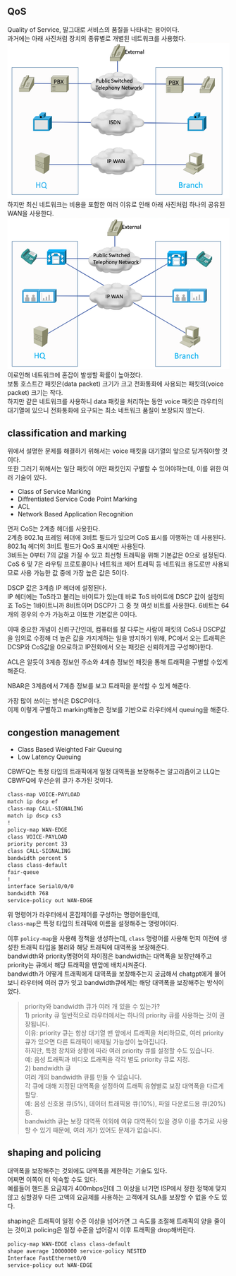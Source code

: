 ## QoS
Quality of Service, 말그대로 서비스의 품질을 나타내는 용어이다.  
과거에는 아래 사진처럼 장치의 종류별로 개별된 네트워크를 사용했다.  
![](src/QoS_1.png)
하지만 최신 네트워크는 비용을 포함한 여러 이유로 인해 아래 사진처럼 하나의 공유된 WAN을 사용한다.  
![](src/QoS_2.png)
이로인해 네트워크에 혼잡이 발생할 확률이 높아졌다.  
보통 호스트간 패킷은(data packet) 크기가 크고 전화통화에 사용되는 패킷의(voice packet) 크기는 작다.  
하지만 같은 네트워크를 사용하니 data 패킷을 처리하는 동안 voice 패킷은 라우터의 대기열에 있으니 전화통화에 요구되는 최소 네트워크 품질이 보장되지 않는다.  

## classification and marking
위에서 설명한 문제를 해결하기 위해서는 voice 패킷을 대기열의 앞으로 당겨줘야할 것이다.  
또한 그러기 위해서는 일단 패킷이 어떤 패킷인지 구별할 수 있어야하는데, 이를 위한 여러 기술이 있다.  
- Class of Service Marking
- Diffrentiated Service Code Point Marking
- ACL
- Network Based Application Recognition

먼저 CoS는 2계층 헤더를 사용한다.  
2계층 802.1q 프레임 헤더에 3비트 필드가 있으며 CoS 표시를 이행하는 데 사용된다.  
802.1q 헤더의 3비트 필드가 QoS 표시에만 사용된다.  
3비트는 0부터 7의 값을 가질 수 있고 최선형 트래픽을 위해 기본값은 0으로 설정된다.
CoS 6 및 7은 라우팅 프로토콜이나 네트워크 제어 트래픽 등 네트워크 용도로만 사용되므로 사용 가능한 값 중에 가장 높은 값은 5이다.  


DSCP 값은 3계층 IP 헤더에 설정된다.  
IP 헤더에는 ToS라고 불리는 바이트가 있는데 바로 ToS 바이트에 DSCP 값이 설정되죠 ToS는 1바이트니까 8비트이며 DSCP가 그 중 첫 여섯 비트를 사용한다.
6비트는 64개의 경우의 수가 가능하고 이또한 기본값은 0이다.

이때 중요한 개념이 신뢰구간인데, 컴퓨터를 잘 다루는 사람이 패킷의 CoS나 DSCP값을 임의로 수정해 더 높은 값을 가지게하는 일을 방지하기 위해, PC에서 오는 트래픽은 DCSP와 CoS값을 0으로하고 IP전화에서 오는 패킷은 신뢰하게끔 구성해야한다.  


ACL은 알듯이 3계층 정보인 주소와 4계층 정보인 패킷을 통해 트래픽을 구별할 수있게 해준다.  


NBAR은 3계층에서 7계층 정보를 보고 트래픽을 분석할 수 있게 해준다.  


가장 많이 쓰이는 방식은 DSCP이다.  
이제 이렇게 구별하고 marking해놓은 정보를 기반으로 라우터에서 queuing을 해준다.  


## congestion management
- Class Based Weighted Fair Queuing
- Low Latency Queuing

CBWFQ는 특정 타입의 트래픽에게 일정 대역폭을 보장해주는 알고리즘이고 LLQ는 CBWFQ에 우선순위 큐가 추가된 것이다.  


```
class-map VOICE-PAYLOAD
match ip dscp ef
class-map CALL-SIGNALING
match ip dscp cs3
!
policy-map WAN-EDGE
class VOICE-PAYLOAD
priority percent 33 
class CALL-SIGNALING
bandwidth percent 5 
class class-default
fair-queue
!
interface Serial0/0/0
bandwidth 768
service-policy out WAN-EDGE
```

위 명령어가 라우터에서 혼잡제어를 구성하는 명령어들인데,  
`class-map`은 특정 타입의 트래픽에 이름을 설정해주는 명령어이다.  

이후 `policy-map`을 사용해 정책을 생성하는데, `class` 명령어를 사용해 먼저 이전에 생성한 트래픽 타입을 불러와 해당 트래픽에 대역폭을 보장해준다.  
bandwidth와 priority명령어의 차이점은 bandwidth는 대역폭을 보장만해주고 priority는 큐에서 해당 트래픽을 맨앞에 배치시켜준다.  
bandwidth가 어떻게 트래픽에게 대역폭을 보장해주는지 궁금해서 chatgpt에게 물어보니 라우터에 여러 큐가 잇고 bandwidth큐에게는 해당 대역폭을 보장해주는 방식이었다.

> priority와 bandwidth 큐가 여러 개 있을 수 있는가?  
    1) priority 큐
일반적으로 라우터에서는 하나의 priority 큐를 사용하는 것이 권장됩니다.  
이유: priority 큐는 항상 대기열 맨 앞에서 트래픽을 처리하므로, 여러 priority 큐가 있으면 다른 트래픽이 배제될 가능성이 높아집니다.  
하지만, 특정 장치와 상황에 따라 여러 priority 큐를 설정할 수도 있습니다.  
예: 음성 트래픽과 비디오 트래픽을 각각 별도 priority 큐로 지정.  
    2) bandwidth 큐  
여러 개의 bandwidth 큐를 만들 수 있습니다.  
각 큐에 대해 지정된 대역폭을 설정하여 트래픽 유형별로 보장 대역폭을 다르게 할당.  
예: 음성 신호용 큐(5%), 데이터 트래픽용 큐(10%), 파일 다운로드용 큐(20%) 등.  
bandwidth 큐는 보장 대역폭 이외에 여유 대역폭이 있을 경우 이를 추가로 사용할 수 있기 때문에, 여러 개가 있어도 문제가 없습니다.  


## shaping and policing
대역폭을 보장해주는 것외에도 대역폭을 제한하는 기술도 있다.  
어쩌면 이쪽이 더 익숙할 수도 있다.  
예를들어 핸드폰 요금제가 400mbps인데 그 이상을 너기면 ISP에서 정한 정책에 맞지 않고 심할경우 다른 고액의 요금제를 사용하는 고객에게 SLA를 보장할 수 없을 수도 있다.  

shaping은 트래픽이 일정 수준 이상을 넘어가면 그 속도를 조절해 트래픽의 양을 줄이는 것이고 policing은 일정 수준을 넘어갈시 이후 트래픽을 drop해버린다.  
```
policy-map WAN-EDGE class class-default
shape average 10000000 service-policy NESTED
Interface FastEthernet0/0
service-policy out WAN-EDGE
```
